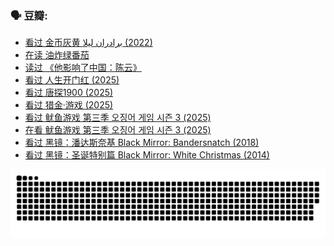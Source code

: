
### 🗣 豆瓣:

<!-- DOUBAN-ACTIVITIES:START -->
- [看过 金币灰黄 برادران لیلا‎ (2022)](https://www.douban.com/doubanapp/dispatch?uri=%2Fstatus%2F6614010055%2F%3F_spm_id%3DMTM2MDY5MjM4&_i=53957325)
- [在读 油炸绿番茄](https://www.douban.com/doubanapp/dispatch?uri=%2Fstatus%2F6607514767%2F%3F_spm_id%3DMTM2MDY5MjM4&_i=53957325)
- [读过 《他影响了中国：陈云》](https://www.douban.com/doubanapp/dispatch?uri=%2Fstatus%2F6607508479%2F%3F_spm_id%3DMTM2MDY5MjM4&_i=53957325)
- [看过 人生开门红‎ (2025)](https://www.douban.com/doubanapp/dispatch?uri=%2Fstatus%2F6573693565%2F%3F_spm_id%3DMTM2MDY5MjM4&_i=53957325)
- [看过 唐探1900‎ (2025)](https://www.douban.com/doubanapp/dispatch?uri=%2Fstatus%2F6558621151%2F%3F_spm_id%3DMTM2MDY5MjM4&_i=53957325)
- [看过 猎金·游戏‎ (2025)](https://www.douban.com/doubanapp/dispatch?uri=%2Fstatus%2F6525951159%2F%3F_spm_id%3DMTM2MDY5MjM4&_i=53957325)
- [看过 鱿鱼游戏 第三季 오징어 게임 시즌 3‎ (2025)](https://www.douban.com/doubanapp/dispatch?uri=%2Fstatus%2F6514804073%2F%3F_spm_id%3DMTM2MDY5MjM4&_i=53957325)
- [在看 鱿鱼游戏 第三季 오징어 게임 시즌 3‎ (2025)](https://www.douban.com/doubanapp/dispatch?uri=%2Fstatus%2F6497736813%2F%3F_spm_id%3DMTM2MDY5MjM4&_i=53957325)
- [看过 黑镜：潘达斯奈基 Black Mirror: Bandersnatch‎ (2018)](https://www.douban.com/doubanapp/dispatch?uri=%2Fstatus%2F6474636146%2F%3F_spm_id%3DMTM2MDY5MjM4&_i=53957325)
- [看过 黑镜：圣诞特别篇 Black Mirror: White Christmas‎ (2014)](https://www.douban.com/doubanapp/dispatch?uri=%2Fstatus%2F6453752924%2F%3F_spm_id%3DMTM2MDY5MjM4&_i=53957325)
<!-- DOUBAN-ACTIVITIES:END -->


![Snake animation](https://raw.githubusercontent.com/w940853815/w940853815/output/github-contribution-grid-snake.svg)

<!--
**w940853815/w940853815** is a ✨ _special_ ✨ repository because its `README.md` (this file) appears on your GitHub profile.

Here are some ideas to get you started:

- 🔭 I’m currently working on ...
- 🌱 I’m currently learning ...
- 👯 I’m looking to collaborate on ...
- 🤔 I’m looking for help with ...
- 💬 Ask me about ...
- 📫 How to reach me: ...
- 😄 Pronouns: ...
- ⚡ Fun fact: ...
-->
